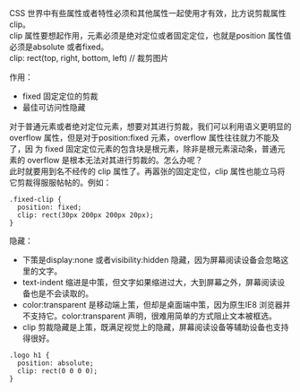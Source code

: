 CSS 世界中有些属性或者特性必须和其他属性一起使用才有效，比方说剪裁属性 clip。  
clip 属性要想起作用，元素必须是绝对定位或者固定定位，也就是position 属性值必须是absolute 或者fixed。  
clip: rect(top, right, bottom, left) // 裁剪图片

作用：
- fixed 固定定位的剪裁
- 最佳可访问性隐藏 


对于普通元素或者绝对定位元素，想要对其进行剪裁，我们可以利用语义更明显的overflow 属性，但是对于position:fixed 元素，overflow 属性往往就力不能及了，因
为 fixed 固定定位元素的包含块是根元素，除非是根元素滚动条，普通元素的 overflow 是根本无法对其进行剪裁的。怎么办呢？  
此时就要用到名不经传的 clip 属性了。再嚣张的固定定位，clip 属性也能立马将它剪裁得服服帖帖的。例如： 
``` 
.fixed-clip { 
  position: fixed; 
  clip: rect(30px 200px 200px 20px); 
}
```

隐藏：
- 下策是display:none 或者visibility:hidden 隐藏，因为屏幕阅读设备会忽略这里的文字。
- text-indent 缩进是中策，但文字如果缩进过大，大到屏幕之外，屏幕阅读设备也是不会读取的。
- color:transparent 是移动端上策，但却是桌面端中策，因为原生IE8 浏览器并不支持它。color:transparent 声明，很难用简单的方式阻止文本被框选。
- clip 剪裁隐藏是上策，既满足视觉上的隐藏，屏幕阅读设备等辅助设备也支持得很好。 
```
.logo h1 {
  position: absolute; 
  clip: rect(0 0 0 0); 
} 
``` 